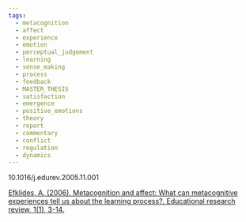 ```yaml
---
tags:
  - metacognition
  - affect
  - experience
  - emotion
  - perceptual_judgement
  - learning
  - sense_making
  - process
  - feedback
  - MASTER_THESIS
  - satisfaction
  - emergence
  - positive_emotions
  - theory
  - report
  - commentary
  - conflict
  - regulation
  - dynamics
---
```

10.1016/j.edurev.2005.11.001

[Efklides, A. (2006). Metacognition and affect: What can metacognitive experiences tell us about the learning process?. Educational research review, 1(1), 3-14.](https://www.sciencedirect.com/science/article/pii/S1747938X06000029)